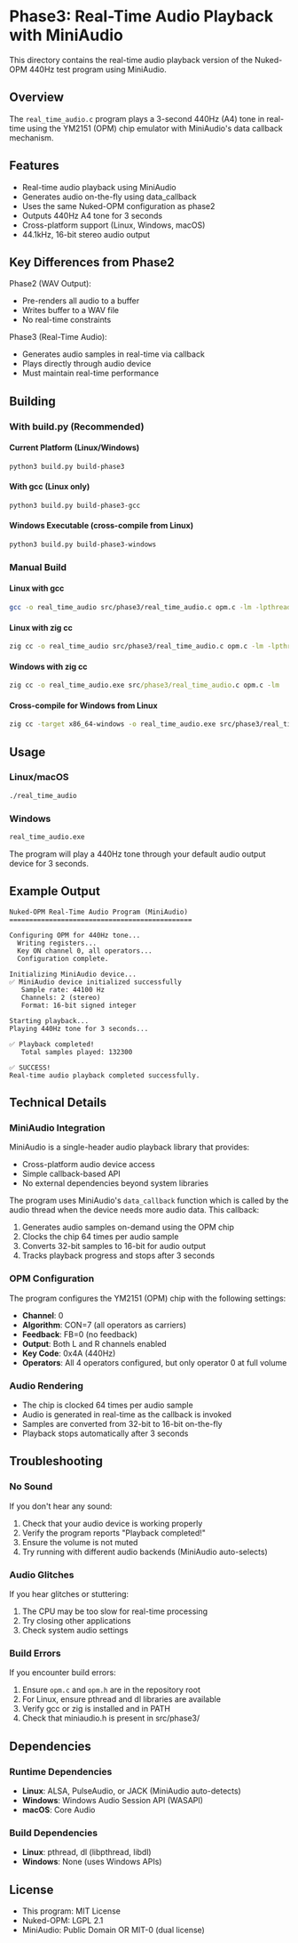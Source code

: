 # Phase3: Real-Time Audio Playback with MiniAudio

This directory contains the real-time audio playback version of the Nuked-OPM 440Hz test program using MiniAudio.

## Overview

The `real_time_audio.c` program plays a 3-second 440Hz (A4) tone in real-time using the YM2151 (OPM) chip emulator with MiniAudio's data callback mechanism.

## Features

- Real-time audio playback using MiniAudio
- Generates audio on-the-fly using data_callback
- Uses the same Nuked-OPM configuration as phase2
- Outputs 440Hz A4 tone for 3 seconds
- Cross-platform support (Linux, Windows, macOS)
- 44.1kHz, 16-bit stereo audio output

## Key Differences from Phase2

Phase2 (WAV Output):
- Pre-renders all audio to a buffer
- Writes buffer to a WAV file
- No real-time constraints

Phase3 (Real-Time Audio):
- Generates audio samples in real-time via callback
- Plays directly through audio device
- Must maintain real-time performance

## Building

### With build.py (Recommended)

#### Current Platform (Linux/Windows)
```bash
python3 build.py build-phase3
```

#### With gcc (Linux only)
```bash
python3 build.py build-phase3-gcc
```

#### Windows Executable (cross-compile from Linux)
```bash
python3 build.py build-phase3-windows
```

### Manual Build

#### Linux with gcc
```bash
gcc -o real_time_audio src/phase3/real_time_audio.c opm.c -lm -lpthread -ldl
```

#### Linux with zig cc
```bash
zig cc -o real_time_audio src/phase3/real_time_audio.c opm.c -lm -lpthread -ldl
```

#### Windows with zig cc
```cmd
zig cc -o real_time_audio.exe src/phase3/real_time_audio.c opm.c -lm
```

#### Cross-compile for Windows from Linux
```bash
zig cc -target x86_64-windows -o real_time_audio.exe src/phase3/real_time_audio.c opm.c -lm
```

## Usage

### Linux/macOS
```bash
./real_time_audio
```

### Windows
```cmd
real_time_audio.exe
```

The program will play a 440Hz tone through your default audio output device for 3 seconds.

## Example Output

```
Nuked-OPM Real-Time Audio Program (MiniAudio)
==============================================

Configuring OPM for 440Hz tone...
  Writing registers...
  Key ON channel 0, all operators...
  Configuration complete.

Initializing MiniAudio device...
✅ MiniAudio device initialized successfully
   Sample rate: 44100 Hz
   Channels: 2 (stereo)
   Format: 16-bit signed integer

Starting playback...
Playing 440Hz tone for 3 seconds...

✅ Playback completed!
   Total samples played: 132300

✅ SUCCESS!
Real-time audio playback completed successfully.
```

## Technical Details

### MiniAudio Integration

MiniAudio is a single-header audio playback library that provides:
- Cross-platform audio device access
- Simple callback-based API
- No external dependencies beyond system libraries

The program uses MiniAudio's `data_callback` function which is called by the audio thread when the device needs more audio data. This callback:
1. Generates audio samples on-demand using the OPM chip
2. Clocks the chip 64 times per audio sample
3. Converts 32-bit samples to 16-bit for audio output
4. Tracks playback progress and stops after 3 seconds

### OPM Configuration

The program configures the YM2151 (OPM) chip with the following settings:

- **Channel**: 0
- **Algorithm**: CON=7 (all operators as carriers)
- **Feedback**: FB=0 (no feedback)
- **Output**: Both L and R channels enabled
- **Key Code**: 0x4A (440Hz)
- **Operators**: All 4 operators configured, but only operator 0 at full volume

### Audio Rendering

- The chip is clocked 64 times per audio sample
- Audio is generated in real-time as the callback is invoked
- Samples are converted from 32-bit to 16-bit on-the-fly
- Playback stops automatically after 3 seconds

## Troubleshooting

### No Sound

If you don't hear any sound:

1. Check that your audio device is working properly
2. Verify the program reports "Playback completed!"
3. Ensure the volume is not muted
4. Try running with different audio backends (MiniAudio auto-selects)

### Audio Glitches

If you hear glitches or stuttering:

1. The CPU may be too slow for real-time processing
2. Try closing other applications
3. Check system audio settings

### Build Errors

If you encounter build errors:

1. Ensure `opm.c` and `opm.h` are in the repository root
2. For Linux, ensure pthread and dl libraries are available
3. Verify gcc or zig is installed and in PATH
4. Check that miniaudio.h is present in src/phase3/

## Dependencies

### Runtime Dependencies

- **Linux**: ALSA, PulseAudio, or JACK (MiniAudio auto-detects)
- **Windows**: Windows Audio Session API (WASAPI)
- **macOS**: Core Audio

### Build Dependencies

- **Linux**: pthread, dl (libpthread, libdl)
- **Windows**: None (uses Windows APIs)

## License

- This program: MIT License
- Nuked-OPM: LGPL 2.1
- MiniAudio: Public Domain OR MIT-0 (dual license)
